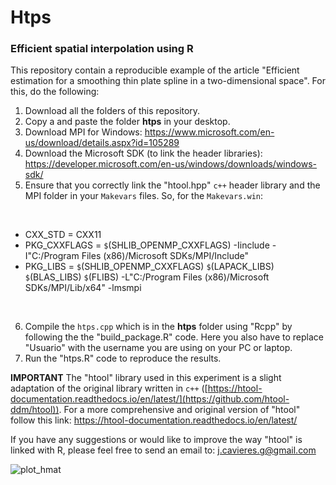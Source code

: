 # Htps 
### Efficient spatial interpolation using R

This repository contain a reproducible example of the article "Efficient estimation for a smoothing thin plate spline in a two-dimensional space". For this, do the following:

1. Download all the folders of this repository.
2. Copy a and paste the folder $\textbf{htps}$ in your desktop.
3. Download MPI for Windows: https://www.microsoft.com/en-us/download/details.aspx?id=105289
4. Download the Microsoft SDK (to link the header libraries): https://developer.microsoft.com/en-us/windows/downloads/windows-sdk/
5. Ensure that you correctly link the "htool.hpp" $\texttt{c++}$ header library and the MPI folder in your $\texttt{Makevars}$ files. So, for the $\texttt{Makevars.win}$:
</br>

* CXX_STD = CXX11
* PKG_CXXFLAGS = `$`(SHLIB_OPENMP_CXXFLAGS) -Iinclude -I"C:/Program Files (x86)/Microsoft SDKs/MPI/Include"
* PKG_LIBS = `$`(SHLIB_OPENMP_CXXFLAGS) `$`(LAPACK_LIBS) `$`(BLAS_LIBS) `$`(FLIBS) -L"C:/Program Files (x86)/Microsoft SDKs/MPI/Lib/x64" -lmsmpi
</br>

6. Compile the $\texttt{htps.cpp}$ which is in the $\textbf{htps}$ folder using "Rcpp" by following the the "build_package.R" code. Here you also have to replace "Usuario" with the username you are using on your PC or laptop.
7. Run the "htps.R" code to reproduce the results.

**IMPORTANT**
The "htool" library used in this experiment is a slight adaptation of the original library written in $\texttt{c++}$ ([https://htool-documentation.readthedocs.io/en/latest/](https://github.com/htool-ddm/htool)). For a more comprehensive and original version of "htool" follow this link: https://htool-documentation.readthedocs.io/en/latest/


If you have any suggestions or would like to improve the way "htool" is linked with R, please feel free to send an email to: j.cavieres.g@gmail.com

![plot_hmat](https://github.com/jcavieresg/htps/assets/55828236/b9c6bf46-9c62-44d8-8377-eb209324323b)


